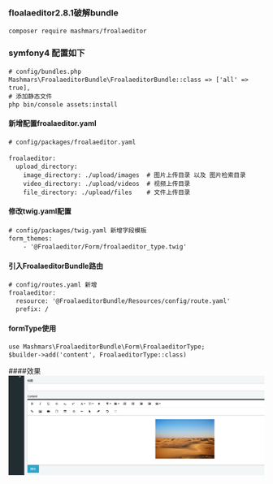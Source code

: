 ### floalaeditor2.8.1破解bundle
```
composer require mashmars/froalaeditor
```
### symfony4 配置如下
```
# config/bundles.php
Mashmars\FroalaeditorBundle\FroalaeditorBundle::class => ['all' => true],
# 添加静态文件
php bin/console assets:install
```

#### 新增配置froalaeditor.yaml
```
# config/packages/froalaeditor.yaml

froalaeditor: 
  upload_directory:
    image_directory: ./upload/images  # 图片上传目录 以及 图片检索目录
    video_directory: ./upload/videos  # 视频上传目录
    file_directory: ./upload/files    # 文件上传目录
```
#### 修改twig.yaml配置
```
# config/packages/twig.yaml 新增字段模板
form_themes:
    - '@Froalaeditor/Form/froalaeditor_type.twig'
```
#### 引入FroalaeditorBundle路由
```
# config/routes.yaml 新增
froalaeditor:
  resource: '@FroalaeditorBundle/Resources/config/route.yaml'  
  prefix: /
```
#### formType使用
```
use Mashmars\FroalaeditorBundle\Form\FroalaeditorType;
$builder->add('content', FroalaeditorType::class)
```
####效果
![效果图](/xiaoguo.png)
